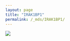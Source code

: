 ```yaml
---
layout: page
title: "IRAK1BP1"
permalink: /_mds/IRAK1BP1/
---
```


![](../../algns0/N91_5HSAA053795_aln_report.png?raw=true)
